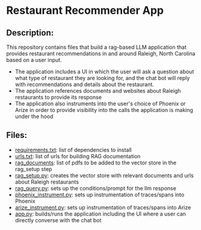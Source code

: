 # __Restaurant Recommender App__

## Description:
This repository contains files that build a rag-based LLM application that provides restaurant recommendations in and around Raleigh, North Carolina based on a user input.
* The application includes a UI in which the user will ask a question about what type of restaurant they are looking for, and the chat bot will reply with recommendations and details about the restaurant.
* The application references documents and websites about Raleigh restaurants to provide its response
* The application also instruments into the user's choice of Phoenix or Arize in order to provide visibility into the calls the application is making under the hood

## Files:
* [requirements.txt](https://github.com/millers1389/restaurant-recommender-app/blob/main/requirements.txt): list of dependencies to install
* [urls.txt](https://github.com/millers1389/restaurant-recommender-app/blob/main/urls.txt): list of urls for building RAG documentation
* [rag_documents](https://github.com/millers1389/restaurant-recommender-app/tree/main/rag_documents): list of pdfs to be added to the vector store in the rag_setup step
* [rag_setup.py](https://github.com/millers1389/restaurant-recommender-app/blob/main/rag_setup.py): creates the vector store with relevant documents and urls about Raleigh restaurants
* [rag_query.py](https://github.com/millers1389/restaurant-recommender-app/blob/main/rag_query.py): sets up the conditions/prompt for the llm response
* [phoenix_instrument.py](https://github.com/millers1389/restaurant-recommender-app/blob/main/phoenix_instrument.py): sets up instrumentation of traces/spans into Phoenix
* [arize_instrument.py](https://github.com/millers1389/restaurant-recommender-app/blob/main/arize_instrument.py): sets up instrumentation of traces/spans into Arize
* [app.py](https://github.com/millers1389/restaurant-recommender-app/blob/main/app.py): builds/runs the application including the UI where a user can directly converse with the chat bot
